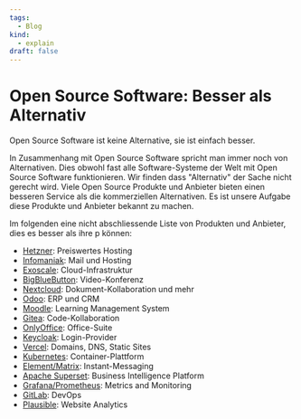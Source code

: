 ```yaml
---
tags:
  - Blog
kind:
  - explain
draft: false
---
```

# Open Source Software: Besser als Alternativ
Open Source Software ist keine Alternative, sie ist einfach besser.

In Zusammenhang mit Open Source Software spricht man immer noch von Alternativen. Dies obwohl fast alle Software-Systeme der Welt mit Open Source Software funktionieren. Wir finden dass "Alternativ" der Sache nicht gerecht wird. Viele Open Source Produkte und Anbieter bieten einen besseren Service als die kommerziellen Alternativen. Es ist unsere Aufgabe diese Produkte und Anbieter bekannt zu machen.

Im folgenden eine nicht abschliessende Liste  von Produkten und Anbieter, dies es besser als ihre p können:

* [Hetzner](https://www.hetzner.com/): Preiswertes Hosting
* [Infomaniak](https://www.infomaniak.com): Mail und Hosting
* [Exoscale](https://www.exoscale.com/): Cloud-Infrastruktur
* [BigBlueButton](https://bigbluebutton.org/): Video-Konferenz
* [Nextcloud](https://nextcloud.com/): Dokument-Kollaboration und mehr
* [Odoo](https://www.odoo.com): ERP und CRM
* [Moodle](https://moodle.org/): Learning Management System
* [Gitea](https://gitea.io): Code-Kollaboration
* [OnlyOffice](https://www.onlyoffice.com): Office-Suite
* [Keycloak](https://www.keycloak.org/): Login-Provider
* [Vercel](https://vercel.com): Domains, DNS, Static Sites
* [Kubernetes](https://kubernetes.io/): Container-Plattform
* [Element/Matrix](https://element.io/): Instant-Messaging
* [Apache Superset](https://superset.apache.org/): Business Intelligence Platform
* [Grafana/Prometheus](https://grafana.com/): Metrics and Monitoring
* [GitLab](https://about.gitlab.com/): DevOps
* [Plausible](https://plausible.io): Website Analytics